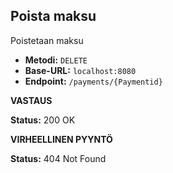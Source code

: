 ## Poista maksu

Poistetaan maksu

- **Metodi:** `DELETE`
- **Base-URL:** `localhost:8080`
- **Endpoint:** `/payments/{Paymentid}`

**VASTAUS**

**Status:** 200 OK

**VIRHEELLINEN PYYNTÖ**

**Status:** 404 Not Found